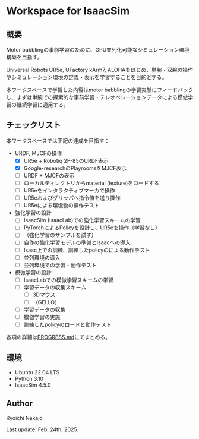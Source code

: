 # Workspace for IsaacSim

## 概要
Motor babblingの事前学習のために、GPU並列化可能なシミュレーション環境構築を目指す。

Universal Robots UR5e, UFactory xArm7, ALOHAをはじめ、単腕・双腕の操作やシミュレーション環境の定義・表示を学習することを目的とする。

本ワークスペースで学習した内容はmotor babblingの学習実験にフィードバックし、まずは単腕での探索的な事前学習・テレオペレーションデータによる模倣学習の継続学習に適用する。

## チェックリスト
本ワークスペースでは下記の達成を目指す：
* URDF, MJCFの操作
    - [x] UR5e + Robotiq 2F-85のURDF表示
    - [x] Google-researchのPlayroomsをMJCF表示
    - [ ] URDF + MJCFの表示
    - [ ] ローカルディレクトリからmaterial (texture)をロードする
    - [ ] UR5eをインタラクティブマーカで操作
    - [ ] UR5eおよびグリッパへ指令値を送り操作
    - [ ] UR5eによる環境物の操作テスト
* 強化学習の設計
    - [ ] IsaacSim (IsaacLab)での強化学習スキームの学習
    - [ ] PyTorchによるPolicyを設計し、UR5eを操作（学習なし）
    - [ ] （強化学習のサンプルを試す）
    - [ ] 自作の強化学習モデルの準備とIsaacへの導入
    - [ ] Isaac上での訓練、訓練したpolicyのによる動作テスト
    - [ ] 並列環境の導入
    - [ ] 並列環境での学習・動作テスト
* 模倣学習の設計
    - [ ] IsaacLabでの模倣学習スキームの学習
    - [ ] 学習データの収集スキーム
        - [ ] 3Dマウス
        - [ ] （GELLO）
    - [ ] 学習データの収集
    - [ ] 模倣学習の実施
    - [ ] 訓練したpolicyのロードと動作テスト

各項の詳細は[PROGRESS.md](PROGRESS.md)にてまとめる。

## 環境
* Ubuntu 22.04 LTS
* Python 3.10
* IsaacSim 4.5.0

## Author
Ryoichi Nakajo

Last update: Feb. 24th, 2025.
